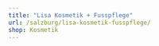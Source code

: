 ```yaml
---
title: "Lisa Kosmetik + Fusspflege"
url: /salzburg/lisa-kosmetik-fusspflege/
shop: Kosmetik
---
```

